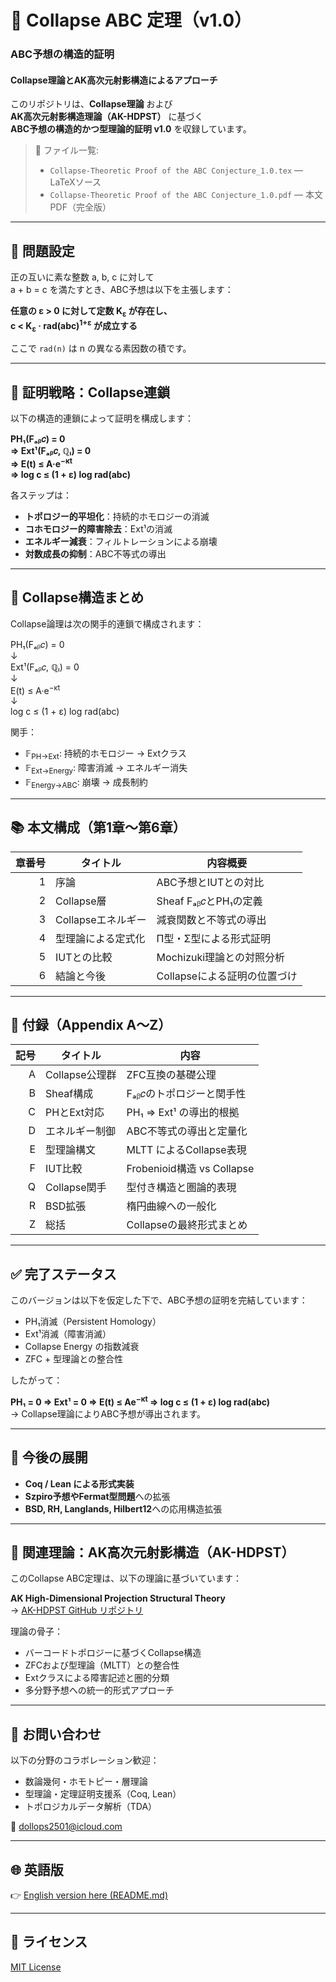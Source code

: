 # 🧮 Collapse ABC 定理（v1.0）
### ABC予想の構造的証明  
#### Collapse理論とAK高次元射影構造によるアプローチ

このリポジトリは、**Collapse理論** および  
**AK高次元射影構造理論（AK-HDPST）** に基づく  
**ABC予想の構造的かつ型理論的証明 v1.0** を収録しています。

> 📄 ファイル一覧:  
> - `Collapse-Theoretic Proof of the ABC Conjecture_1.0.tex` — LaTeXソース  
> - `Collapse-Theoretic Proof of the ABC Conjecture_1.0.pdf` — 本文PDF（完全版）

---

## 🎯 問題設定

正の互いに素な整数 a, b, c に対して  
a + b = c を満たすとき、ABC予想は以下を主張します：

**任意の ε > 0 に対して定数 K<sub>ε</sub> が存在し、**  
**c < K<sub>ε</sub> · rad(abc)<sup>1+ε</sup> が成立する**

ここで `rad(n)` は n の異なる素因数の積です。

---

## 🧠 証明戦略：Collapse連鎖

以下の構造的連鎖によって証明を構成します：

**PH₁(Fₐᵦ𝑐) = 0  
⇒ Ext¹(Fₐᵦ𝑐, ℚₗ) = 0  
⇒ E(t) ≤ A·e<sup>−κt</sup>  
⇒ log c ≤ (1 + ε) log rad(abc)**

各ステップは：

- **トポロジー的平坦化**：持続的ホモロジーの消滅  
- **コホモロジー的障害除去**：Ext¹の消滅  
- **エネルギー減衰**：フィルトレーションによる崩壊  
- **対数成長の抑制**：ABC不等式の導出

---

## 🔧 Collapse構造まとめ

Collapse論理は次の関手的連鎖で構成されます：

PH₁(Fₐᵦ𝑐) = 0  
↓  
Ext¹(Fₐᵦ𝑐, ℚₗ) = 0  
↓  
E(t) ≤ A·e<sup>−κt</sup>  
↓  
log c ≤ (1 + ε) log rad(abc)

関手：

- 𝔽<sub>PH→Ext</sub>: 持続的ホモロジー → Extクラス  
- 𝔽<sub>Ext→Energy</sub>: 障害消滅 → エネルギー消失  
- 𝔽<sub>Energy→ABC</sub>: 崩壊 → 成長制約

---

## 📚 本文構成（第1章〜第6章）

| 章番号 | タイトル | 内容概要 |
|--------:|----------|-----------|
| 1 | 序論 | ABC予想とIUTとの対比 |
| 2 | Collapse層 | Sheaf Fₐᵦ𝑐とPH₁の定義 |
| 3 | Collapseエネルギー | 減衰関数と不等式の導出 |
| 4 | 型理論による定式化 | Π型・Σ型による形式証明 |
| 5 | IUTとの比較 | Mochizuki理論との対照分析 |
| 6 | 結論と今後 | Collapseによる証明の位置づけ |

---

## 📑 付録（Appendix A〜Z）

| 記号 | タイトル | 内容 |
|------:|-----------|-------|
| A | Collapse公理群 | ZFC互換の基礎公理 |
| B | Sheaf構成 | Fₐᵦ𝑐のトポロジーと関手性 |
| C | PHとExt対応 | PH₁ ⇒ Ext¹ の導出的根拠 |
| D | エネルギー制御 | ABC不等式の導出と定量化 |
| E | 型理論構文 | MLTT によるCollapse表現 |
| F | IUT比較 | Frobenioid構造 vs Collapse |
| Q | Collapse関手 | 型付き構造と圏論的表現 |
| R | BSD拡張 | 楕円曲線への一般化 |
| Z | 総括 | Collapseの最終形式まとめ |

---

## ✅ 完了ステータス

このバージョンは以下を仮定した下で、ABC予想の証明を完結しています：

- PH₁消滅（Persistent Homology）  
- Ext¹消滅（障害消滅）  
- Collapse Energy の指数減衰  
- ZFC + 型理論との整合性

したがって：

**PH₁ = 0 ⇒ Ext¹ = 0 ⇒ E(t) ≤ Ae<sup>−κt</sup> ⇒ log c ≤ (1 + ε) log rad(abc)**  
→ Collapse理論によりABC予想が導出されます。

---

## 🔭 今後の展開

- **Coq / Lean による形式実装**  
- **Szpiro予想やFermat型問題**への拡張  
- **BSD, RH, Langlands, Hilbert12**への応用構造拡張

---

## 🧩 関連理論：AK高次元射影構造（AK-HDPST）

このCollapse ABC定理は、以下の理論に基づいています：

**AK High-Dimensional Projection Structural Theory**  
→ [AK-HDPST GitHub リポジトリ](https://github.com/Kobayashi2501/AK-High-Dimensional-Projection-Structural-Theory)

理論の骨子：

- バーコードトポロジーに基づくCollapse構造  
- ZFCおよび型理論（MLTT）との整合性  
- Extクラスによる障害記述と圏的分類  
- 多分野予想への統一的形式アプローチ

---

## 📩 お問い合わせ

以下の分野のコラボレーション歓迎：

- 数論幾何・ホモトピー・層理論  
- 型理論・定理証明支援系（Coq, Lean）  
- トポロジカルデータ解析（TDA）

📧 [dollops2501@icloud.com](mailto:dollops2501@icloud.com)

---

## 🌐 英語版

👉 [English version here (README.md)](https://github.com/Kobayashi2501/Collapse-Theoretic-ABC-Conjecture/blob/main/README.md)

---

## 📘 ライセンス

[MIT License](https://opensource.org/licenses/MIT)
